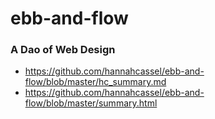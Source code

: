 # ebb-and-flow

### A Dao of Web Design

* https://github.com/hannahcassel/ebb-and-flow/blob/master/hc_summary.md
* https://github.com/hannahcassel/ebb-and-flow/blob/master/summary.html
